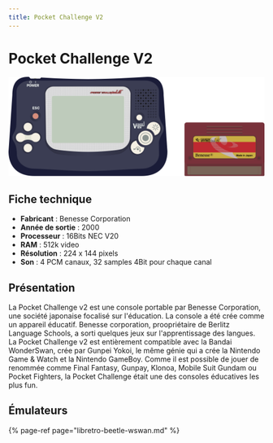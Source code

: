 ```yaml
---
title: Pocket Challenge V2
---
```


# Pocket Challenge V2

![](/migration-images/emulateurs/consoles-portables/pocket-challenge-v2/pocket-challenge-v2.svg)

## Fiche technique

* **Fabricant** : Benesse Corporation
* **Année de sortie** : 2000
* **Processeur** : 16Bits NEC V20
* **RAM** : 512k video
* **Résolution** : 224 x 144 pixels
* **Son** : 4 PCM canaux, 32 samples 4Bit pour chaque canal

## Présentation

La Pocket Challenge v2 est une console portable par Benesse Corporation, une société japonaise focalisé sur l'éducation. La console a été crée comme un appareil éducatif. Benesse corporation, proopriétaire de Berlitz Language Schools, a sorti quelques jeux sur l'apprentissage des langues. La Pocket Challenge v2 est entièrement compatible avec la Bandai WonderSwan, crée par Gunpei Yokoi, le même génie qui a crée la Nintendo Game & Watch et la Nintendo GameBoy. Comme il est possible de jouer de renommée comme Final Fantasy, Gunpay, Klonoa, Mobile Suit Gundam ou Pocket Fighters, la Pocket Challenge était une des consoles éducatives les plus fun.

## Émulateurs

{% page-ref page="libretro-beetle-wswan.md" %}

